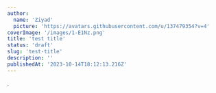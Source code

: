 ```yaml
---
author:
  name: 'Ziyad'
  picture: 'https://avatars.githubusercontent.com/u/137479354?v=4'
coverImage: '/images/1-E1Nz.png'
title: 'test title'
status: 'draft'
slug: 'test-title'
description: ''
publishedAt: '2023-10-14T18:12:13.216Z'
---
```


.

